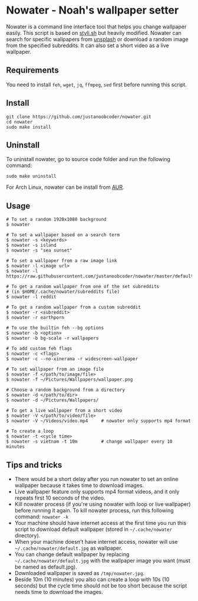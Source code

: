 # Nowater - Noah's wallpaper setter
Nowater is a command line interface tool that helps you change wallpaper easily. This script is based on [styli.sh](https://github.com/thevinter/styli.sh) but heavily modified. Nowater can search for specific wallpapers from [unsplash](https://unsplash.com/) or download a random image from the specified subreddits. It can also set a short video as a live wallpaper.

## Requirements
You need to install `feh`, `wget`, `jq`, `ffmpeg`, `sed` first before running this script.

## Install
```
git clone https://github.com/justanoobcoder/nowater.git
cd nowater
sudo make install
```

## Uninstall
To uninstall nowater, go to source code folder and run the following command:
```
sudo make uninstall
```
For Arch Linux, nowater can be install from [AUR](https://aur.archlinux.org/packages/nowater/).

## Usage
```
# To set a random 1920x1080 background
$ nowater

# To set a wallpaper based on a search term
$ nowater -s <keywords>
$ nowater -s island
$ nowater -s "sea sunset"

# To set a wallpaper from a raw image link
$ nowater -l <image url>
$ nowater -l https://raw.githubusercontent.com/justanoobcoder/nowater/master/default.jpg

# To get a random wallpaper from one of the set subreddits
# (in $HOME/.cache/nowater/subreddits file)
$ nowater -l reddit

# To get a random wallpaper from a custom subreddit
$ nowater -r <subreddit>
$ nowater -r earthporn

# To use the builtin feh --bg options
$ nowater -b <option>
$ nowater -b bg-scale -r wallpapers

# To add custom feh flags
$ nowater -c <flags>
$ nowater -c --no-xinerama -r widescreen-wallpaper

# To set wallpaper from an image file
$ nowater -f </path/to/image/file>
$ nowater -f ~/Pictures/Wallpapers/wallpaper.png

# Choose a random background from a directory
$ nowater -d </path/to/dir>
$ nowater -d ~/Pictures/Wallpapers/

# To get a live wallpaper from a short video
$ nowater -V </path/to/video/file>
$ nowater -V ~/Videos/video.mp4     # nowater only supports mp4 format

# To create a loop
$ nowater -t <cycle time>
$ nowater -s vietnam -t 10m         # change wallpaper every 10 minutes
```

## Tips and tricks
- There would be a short delay after you run nowater to set an online wallpaper because it takes time to download images.
- Live wallpaper feature only supports mp4 format videos, and it only repeats first 10 seconds of the video.
- Kill nowater process (if you're using nowater with loop or live wallpaper) before running it again. To kill nowater process, run this following command: `nowater -k`
- Your machine should have internet access at the first time you run this script to download default wallpaper (stored in `~/.cache/nowater` directory).
- When your machine doesn't have internet access, nowater will use `~/.cache/nowater/default.jpg` as wallpaper.
- You can change default wallpaper by replacing `~/.cache/nowater/default.jpg` with the wallpaper image you want (must be named as default.jpg).
- Downloaded wallpaper is saved as `/tmp/nowater.jpg`.
- Beside 10m (10 minutes) you also can create a loop with 10s (10 seconds) but the cycle time should not be too short because the script needs time to download the images.
